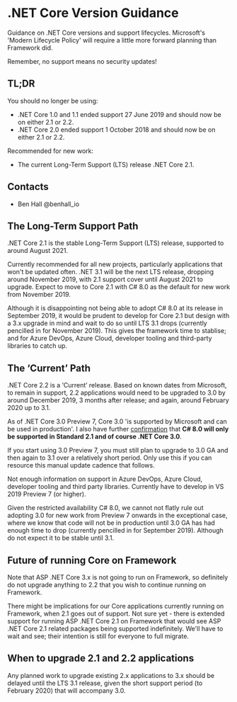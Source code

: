 # .NET Core Version Guidance

Guidance on .NET Core versions and support lifecycles. Microsoft's 'Modern Lifecycle Policy' will require a little more forward planning than Framework did.

Remember, no support means no security updates!

## TL;DR

You should no longer be using:

- .NET Core 1.0 and 1.1 ended support 27 June 2019 and should now be on either 2.1 or 2.2.
- .NET Core 2.0 ended support 1 October 2018 and should now be on either 2.1 or 2.2.

Recommended for new work:

- The current Long-Term Support (LTS) release .NET Core 2.1.

## Contacts

- Ben Hall @benhall_io

## The Long-Term Support Path

.NET Core 2.1 is the stable Long-Term Support (LTS) release, supported to around August 2021. 

Currently recommended for all new projects, particularly applications that won't be updated often. .NET 3.1 will be the next LTS release, dropping around November 2019, with 2.1 support cover until August 2021 to upgrade. Expect to move to Core 2.1 with C# 8.0 as the default for new work from November 2019.

Although it is disappointing not being able to adopt C# 8.0 at its release in September 2019, it would be prudent to develop for Core 2.1 but design with a 3.x upgrade in mind and wait to do so until LTS 3.1 drops (currently pencilled in for November 2019). This gives the framework time to stablise; and for Azure DevOps, Azure Cloud, developer tooling and third-party libraries to catch up.

## The ‘Current’ Path

.NET Core 2.2 is a ‘Current’ release. Based on known dates from Microsoft, to remain in support, 2.2 applications would need to be upgraded to 3.0 by around December 2019, 3 months after release; and again, around February 2020 up to 3.1.

As of .NET Core 3.0 Preview 7, Core 3.0 'is supported by Microsoft and can be used in production'. I also have further [confirmation](https://github.com/dotnet/corefx/issues/40039) that **C# 8.0 will only be supported in Standard 2.1 and of course .NET Core 3.0**.

If you start using 3.0 Preview 7, you must still plan to upgrade to 3.0 GA and then again to 3.1 over a relatively short period. Only use this if you can resource this manual update cadence that follows.

Not enough information on support in Azure DevOps, Azure Cloud, developer tooling and third party libraries. Currently have to develop in VS 2019 Preview 7 (or higher).

Given the restricted availability C# 8.0, we cannot not flatly rule out adopting 3.0 for new work from Preview 7 onwards in the exceptional case, where we know that code will not be in production until 3.0 GA has had enough time to drop (currently pencilled in for September 2019). Although do not expect it to be stable until 3.1.

## Future of running Core on Framework

Note that ASP .NET Core 3.x is not going to run on Framework, so definitely do not upgrade anything to 2.2 that you wish to continue running on Framework.

There might be implications for our Core applications currently running on Framework, when 2.1 goes out of support. Not sure yet - there is extended support for running ASP .NET Core 2.1 on Framework that would see ASP .NET Core 2.1 related packages being supported indefinitely. We'll have to wait and see; their intention is still for everyone to full migrate.

## When to upgrade 2.1 and 2.2 applications

Any planned work to upgrade existing 2.x applications to 3.x should be delayed until the LTS 3.1 release, given the short support period (to February 2020) that will accompany 3.0.
